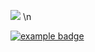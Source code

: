 ![](https://komarev.com/ghpvc/?username=devsammyy) \n 

 
 <a href="#">
    <img src="help/badge1.svg" alt="example badge" style="vertical-align:top margin:6px 4px">
 </a>  
